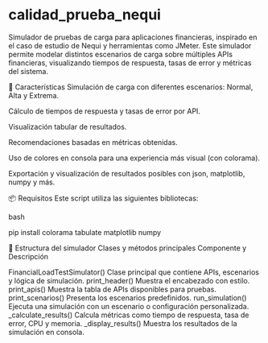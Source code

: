 # calidad_prueba_nequi
Simulador de pruebas de carga para aplicaciones financieras, inspirado en el caso de estudio de Nequi y herramientas como JMeter. Este simulador permite modelar distintos escenarios de carga sobre múltiples APIs financieras, visualizando tiempos de respuesta, tasas de error y métricas del sistema.

🚀 Características
Simulación de carga con diferentes escenarios: Normal, Alta y Extrema.

Cálculo de tiempos de respuesta y tasas de error por API.

Visualización tabular de resultados.

Recomendaciones basadas en métricas obtenidas.

Uso de colores en consola para una experiencia más visual (con colorama).

Exportación y visualización de resultados posibles con json, matplotlib, numpy y más.

📦 Requisitos
Este script utiliza las siguientes bibliotecas:

bash

pip install colorama tabulate matplotlib numpy

🧠 Estructura del simulador
Clases y métodos principales
Componente y	Descripción

FinancialLoadTestSimulator()	Clase principal que contiene APIs, escenarios y lógica de simulación.
print_header()	Muestra el encabezado con estilo.
print_apis()	Muestra la tabla de APIs disponibles para pruebas.
print_scenarios()	Presenta los escenarios predefinidos.
run_simulation()	Ejecuta una simulación con un escenario o configuración personalizada.
_calculate_results()	Calcula métricas como tiempo de respuesta, tasa de error, CPU y memoria.
_display_results()	Muestra los resultados de la simulación en consola.
